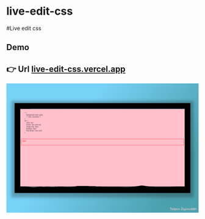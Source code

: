 # live-edit-css
#Live edit css
## Demo 
## 👉 Url  <a href="https://live-edit-css.vercel.app" >live-edit-css.vercel.app</a>

<img src="./img.png" alt="img">
